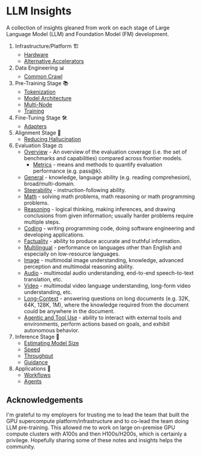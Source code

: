 # LLM Insights

A collection of insights gleaned from work on each stage of Large Language Model (LLM) and Foundation Model (FM) development.

1. Infrastructure/Platform 🏗️
   - [Hardware](infrastructure/hardware/)
   - [Alternative Accelerators](infrastructure/hardware/alternatives/)
2. Data Engineering 📊
   - [Common Crawl](dataengineering/cc/README.md)
3. Pre-Training Stage 📚
   - [Tokenization](pretraining/tokenization/)
   - [Model Architecture](pretraining/architecture/)
   - [Multi-Node](pretraining/multi-node/)
   - [Training](pretraining/training/)
4. Fine-Tuning Stage 🛠️
   - [Adapters](finetuning/adapters/)
5. Alignment Stage 🎯
   - [Reducing Hallucination](alignment/hallucination/)
6. Evaluation Stage ⚖️
   - [Overview](evaluation/README.md) - An overview of the evaluation coverage (i.e. the set of benchmarks and capabilities) compared across frontier models.
      - [Metrics](evaluation/metrics) - means and methods to quantify evaluation performance (e.g. pass@k).
   - [General](evaluation/general/) - knowledge, language ability (e.g. reading comprehesion), broad/multi-domain.
   - [Steerability](evaluation/steerability/) - instruction-following ability.
   - [Math](evaluation/math/) - solving math problems, math reasoning or math programming problems.
   - [Reasoning](evaluation/reasoning/) - logical thinking, making inferences, and drawing conclusions from given information; usually harder problems require multiple steps.
   - [Coding](evaluation/coding/) - writing programming code, doing software engineering and developing applications.
   - [Factuality](evaluation/factuality/) - ability to produce accurate and truthful information.
   - [Multilingual](evaluation/multilingual/) - performance on languages other than English and especially on low-resource languages.
   - [Image](evaluation/image/) - multimodal image understanding, knowledge, advanced perception and multimodal reasoning ability.
   - [Audio](evaluation/audio/) - multimodal audio understanding, end-to-end speech-to-text translation, etc.
   - [Video](evaluation/video/) - multimodal video language understanding, long-form video understanding, etc.
   - [Long-Context](evaluation/long-context/) - answering questions on long documents (e.g. 32K, 64K, 128K, 1M), where the knowledge required from the document could be anywhere in the document.
   - [Agentic and Tool Use](evaluation/agentic/) - ability to interact with external tools and environments, perform actions based on goals, and exhibit autonomous behavior.
7. Inference Stage 🚀
   - [Estimating Model Size](inference/README.md##estimating-model-size)
   - [Speed](inference/README.md#generative-inference-speed)
   - [Throughput](inference/README.md#generative-inference-throughput)
   - [Guidance](inference/guidance/README.md)
8. Applications 🤖
   - [Workflows](applications/workflows/README.md)
   - [Agents](applications/agents/README.md)

## Acknowledgements

I'm grateful to my employers for trusting me to lead the team that built the GPU supercompute platform/infrastructure and to co-lead the team doing LLM pre-training. This allowed me to work on large on-premise GPU compute clusters with A100s and then H100s/H200s, which is certainly a privilege. Hopefully sharing some of these notes and insights helps the community.